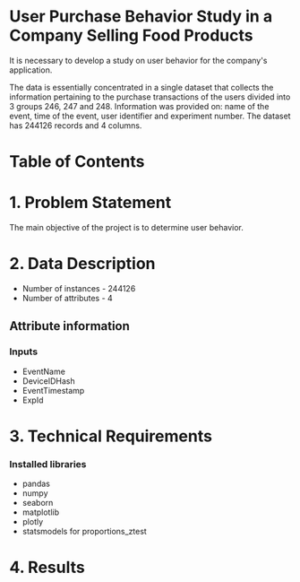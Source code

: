 User Purchase Behavior Study in a Company Selling Food Products
=================

It is necessary to develop a study on user behavior for the company's application.

The data is essentially concentrated in a single dataset that collects the information pertaining to the purchase 
transactions of the users divided into 3 groups 246, 247 and 248. Information was provided on: name of the event, time of
 the event, user identifier and experiment number. The dataset has 244126 records and 4 columns.

Table of Contents
=================
# 1. Problem Statement

The main objective of the project is to determine user behavior.

# 2. Data Description

* Number of instances - 244126
* Number of attributes - 4

## Attribute information 

### Inputs
* EventName 
* DeviceIDHash 
* EventTimestamp 
* ExpId

# 3. Technical Requirements

### Installed libraries
* pandas
* numpy
* seaborn
* matplotlib
* plotly
* statsmodels for proportions_ztest

# 4. Results
